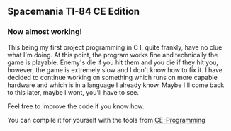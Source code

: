 ## Spacemania TI-84 CE Edition
### Now almost working!
This being my first project programming in C I, quite frankly, have no clue what I'm doing. At this point, the program works fine and technically the game is playable. Enemy's die if you hit them and you die if they hit you, however, the game is extremely slow and I don't know how to fix it. I have decided to continue working on something which runs on more capable hardware and which is in a language I already know. Maybe I'll come back to this later, maybe I wont, you'll have to see. 

Feel free to improve the code if you know how. 

You can compile it for yourself with the tools from [CE-Programming](https://github.com/CE-Programming/)


